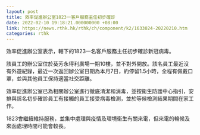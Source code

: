 ```yaml
---
layout: post
title: 效率促進辦公室1823一客戶服務主任初步確診
date: 2022-02-10 19:18:21.000000000 +08:00
link: https://news.rthk.hk/rthk/ch/component/k2/1633024-20220210.htm
categories: rthk
---
```


效率促進辦公室表示，轄下的1823一名客戶服務主任初步確診新冠病毒。

該員工的辦公室位於葵芳永得利廣場一期10樓，並不對外開放。該名員工最近沒有外遊紀錄，最近一次返回辦公室日期為本月7日，約停留1.5小時，全程有佩戴口罩，並與其他員工保持適當社交距離。

效率促進辦公室已為相關辦公室進行徹底清潔和消毒，並按衞生防護中心指引，安排與該名初步確診員工有接觸的員工接受病毒檢測，並於等候檢測結果期間在家工作。

1823會繼續維持服務，並集中處理與疫情及環境衞生有關來電，但來電的輪候及來函處理時間可能會較長。
